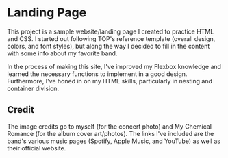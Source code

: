# Landing Page

This project is a sample website/landing page I created to practice HTML and CSS. I started out following TOP's reference template (overall design, colors, and font styles), but along the way I decided to fill in the content with some info about my favorite band.

In the process of making this site, I've improved my Flexbox knowledge and  learned the necessary functions to implement in a good design. Furthermore, I've honed in on my HTML skills, particularly in nesting and container division.

## Credit
The image credits go to myself (for the concert photo) and My Chemical Romance (for the album cover art/photos). The links I've included are the band's various music pages (Spotify, Apple Music, and YouTube) as well as their official website.
